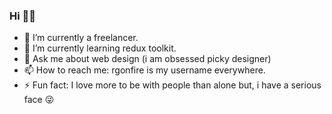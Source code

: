 ### Hi 👋🎉

- 🔭 I’m currently a freelancer.
- 🌱 I’m currently learning redux toolkit.
- 💬 Ask me about web design (i am obsessed picky designer)
- 📫 How to reach me: rgonfire is my username everywhere.
- ⚡ Fun fact: I love more to be with people than alone but, i have a serious face 😜
